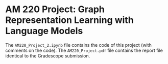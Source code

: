 # AM 220 Project: Graph Representation Learning with Language Models

The `AM220_Project_2.ipynb` file contains the code of this project (with comments on the code). The `AM220_Project.pdf` file contains the report file identical to the Gradescope submission. 
